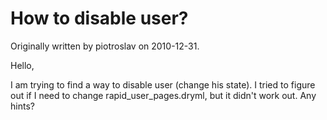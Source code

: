 # How to disable user?

Originally written by piotroslav on 2010-12-31.

Hello,

I am trying to find a way to disable user (change his state). I tried to figure out if I need to change rapid_user_pages.dryml, but it didn't work out. Any hints?